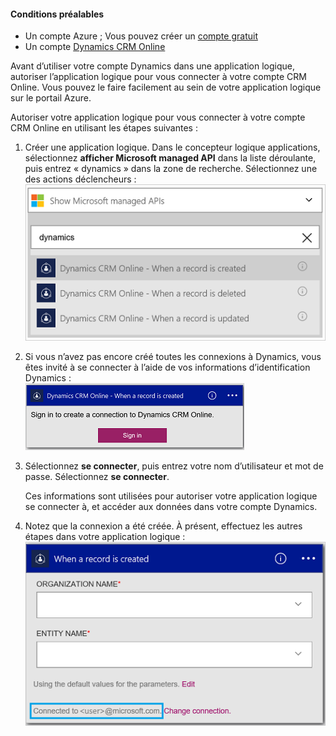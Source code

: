 #### <a name="prerequisites"></a>Conditions préalables
- Un compte Azure ; Vous pouvez créer un [compte gratuit](https://azure.microsoft.com/free)
- Un compte [Dynamics CRM Online](https://www.microsoft.com/en-us/dynamics/crm-free-trial-overview.aspx) 

Avant d’utiliser votre compte Dynamics dans une application logique, autoriser l’application logique pour vous connecter à votre compte CRM Online. Vous pouvez le faire facilement au sein de votre application logique sur le portail Azure. 

Autoriser votre application logique pour vous connecter à votre compte CRM Online en utilisant les étapes suivantes :

1. Créer une application logique. Dans le concepteur logique applications, sélectionnez **afficher Microsoft managed API** dans la liste déroulante, puis entrez « dynamics » dans la zone de recherche. Sélectionnez une des actions déclencheurs :  
  ![](./media/connectors-create-api-crmonline/dynamics-triggers.png)
2. Si vous n’avez pas encore créé toutes les connexions à Dynamics, vous êtes invité à se connecter à l’aide de vos informations d’identification Dynamics :  
  ![](./media/connectors-create-api-crmonline/dynamics-signin.png)
3. Sélectionnez **se connecter**, puis entrez votre nom d’utilisateur et mot de passe. Sélectionnez **se connecter**. 

    Ces informations sont utilisées pour autoriser votre application logique se connecter à, et accéder aux données dans votre compte Dynamics. 
4. Notez que la connexion a été créée. À présent, effectuez les autres étapes dans votre application logique :  
  ![](./media/connectors-create-api-crmonline/dynamics-properties.png)
